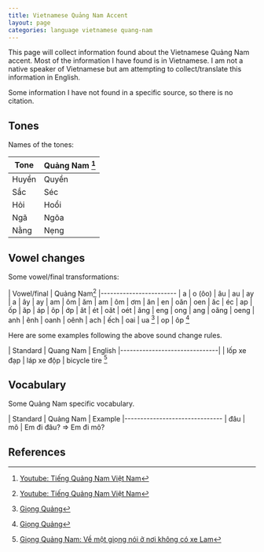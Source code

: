 ```yaml
---
title: Vietnamese Quảng Nam Accent
layout: page 
categories: language vietnamese quang-nam
---
```


This page will collect information found about the Vietnamese Quảng Nam accent. Most of the information I have found
is in Vietnamese. I am not a native speaker of Vietnamese but am attempting to collect/translate this information in English.

Some information I have not found in a specific source, so there is no citation.

## Tones

Names of the tones:

| Tone | Quảng Nam [^1]
|-------|-------|
| Huyền | Quyền |
| Sắc   | Séc   |
| Hỏi   | Hoổi  |
| Ngã   | Ngõa  |
| Nằng  | Nẹng  |

## Vowel changes

Some vowel/final transformations:

| Vowel/final | Quảng Nam[^1]
|------------------------
| a   | o (ôo)
| âu  | au 
| ay  | a
| ây  | ay 
| am  | ôm 
| ăm  | am
| ôm  | ơm
| ăn  | en
| oăn | oen 
| ăc  | éc
| ap  | ốp 
| ăp  | áp 
| ôp  | ớp
| ăt  | ét
| oăt | oét
| ăng | eng
| ong | ang
| oăng | oeng
| anh | ênh
| oanh | oênh 
| ach | ếch 
| oai | ua [^2]
| op | ôp [^2]

Here are some examples following the above sound change rules.

| Standard | Quang Nam | English
|-------------------------------|
| lốp xe đạp | láp xe độp | bicycle tire [^3]

## Vocabulary

Some Quảng Nam specific vocabulary.

| Standard | Quảng Nam | Example
|-------------------------------
| đâu      | mô        | Em đi đâu? => Em đi mô?


## References

[^1]: [Youtube: Tiếng Quảng Nam Việt Nam](https://www.youtube.com/watch?v=OjZgeDYX_L8])
[^2]: [Giọng Quảng](https://thanhnien.vn/doi-song/giong-quang-66089.html)
[^3]: [Giọng Quảng Nam: Về một giọng nói ở nơi không có xe Lam](https://bahaidao.wordpress.com/2013/10/04/giong-quang-nam-ve-mot-giong-noi-o-noi-khong-co-xe-lam/)
